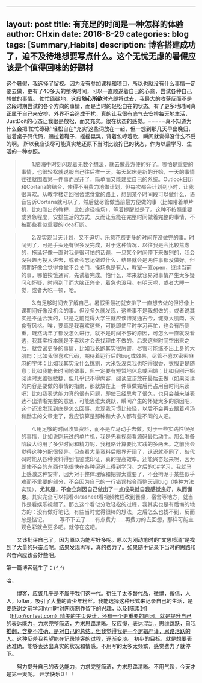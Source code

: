 ﻿
---
layout: post
title: 有充足的时间是一种怎样的体验
author: CHxin
date: 2016-8-29
categories: blog
tags: [Summary,Habits]
description: 博客搭建成功了，迫不及待地想要写点什么。这个无忧无虑的暑假应该是个值得回味的好题材
---

这个暑假，我选择了留校。因为没有参加课程和项目，所以也就没有什么事情一定要去做，更有了40多天的整块时间，可以一直顺遂着自己的心意，尝试各种自己想做的事情。
忙忙碌碌地，这段**随心所欲**时光即将过去，我最大的收获反而不是这段时期尝试的各个方向的事情，而是当时的轻松自在的状态。有了更多地时间真正属于自己来安排，外界不会造成干扰，真的让我很有底气去安排每天地生活，JustDoit的心态让我很是放松，而又充实。很在状态的感觉。=====真不知道为什么会把‘忙忙碌碌’‘轻松自在’‘充实’这些词放在一起，但一想到那几天早出晚归，敲着桌子码代码，踢拉着鞋子，摇摇晃晃，背着包哼着歌，瞬间就觉得没什么不妥的啊。
所以我应该尽可能真实地还原下当时比较拧巴的状态，作为以后学习、生活的一种参照。


> &emsp;&emsp;1.脑海中时刻闪现着无数个想法，就去做最方便的好了。哪怕是重要的事情，也很轻松就说服自己往后推一天。每天起床是新的开始，一天的事情往往就围着第一件事而展开了，简单而又能建立自己的系统。Outlook日历和Cortana的结合，使得不用费力地做计划，但每次都会计划到小时，让我很喜欢。从教学楼走回宿舍或食堂的路上，想到某个时间段可以做什么，语音告诉Cortana就可以了，然后就尽管做当前最方便做的事（比如带着单片机，比如刚出的教程，比如途径操场），等着提醒就是了。这种不按照重要或紧急程度，安排生活的方式，反而让我能在完整时间做着完整的事情，不被那些看似重要的idea打断。

> &emsp;&emsp;2.没实现当天计划，又不迫切。乐意花费更多的时间在没做完的事。时间到了，可是手头还有很多没完成，对于这种情况，以往我是会比较焦虑的，拖延好像一直对我是很可怕的话题，一旦某个时间停下来做别的，我会没兴趣再投入进去，或者会忘记做过什么，结果就会是两件事都没做好。但假期好像会觉得食堂不会关门，操场总是有人，教室一直open，继续当前的事，哪怕挨饿通宵，先试着完成。怕什么，本来就容易对事情产生太多疑问和怀疑，时间到了而大脑正兴奋，着急也没用。有明天呢，或者大睡一觉，或者大吃一顿，哈。

> &emsp;&emsp;3.有足够时间去了解自己。暑假里最初就安排了一直想去做的但好像上课期间好像没机会的事。但没多久就发现，这些事不是我想做的，或者说其实是不适合我的，只是之前觉得大学生就应该博览通古今，健身大肌肉，衣食有风格。唉，要真是我喜欢这些，可能即使平时学习再忙，也会有所侧重，既然两年了都没怎么进行，就不是时间不够的原因，可怎么一直就没看透，我其实根本就是不喜欢才会去找理由不做的。后来这些时间空出来之后，就尝试更多的事情，比如我长跑其实很厉害，尽管可能练不出上身的大肌肉；比如我很喜欢代码，期待着运行后的bug或效果，尽管不喜欢密密麻麻的字体；比如我其实没什么挑剔，大米饭没菜我也吃得很香，衣服更是随意；比如我能长时间地做事，但一定要有短暂地休息或回馈；比如我刚开始阅读时思维很敏捷，但几乎记不得内容，阅读应该放在最后去做（如果阅读的内容是要做的事情的指南，那就放在上一件事做完后再占用会时间来读吧）比如我表达能力真的很有问题，即使已经思考了很久，也只会越来越表达不出清晰完整的意思，可能思维太跳跃，瞬间产生的怀疑太多的原因吧，这个还没发现到底是怎么回事。发现我习惯比较怪，以后不会再去跟着鸡汤和励志的文章走了，我应该算是那种和大多人都有些不同的人吧。

> &emsp;&emsp;4.用足够的时间收集资料，而不是立马动手去做。对于一些实践性很强的事情，比如说刚玩过的单片机，我是先看视频看源码最后动手。那么准备阶段大约用了多少时间和精力呢，我粗略计算要比实践的多两天。之前我会觉得这种分配很怪异。但查看大量资料后眼界开阔了，认识就不同了，敲代码时能从各种资料得到借鉴或印证，真的提高效率。还能兴奋起来呢，因为即使不会的东西也能很快在各种渠道上得到学习。之后的C#学习，我就马上感激这种安排，因为对于整体理解和把握太重要了，不会拘泥于某些似乎难而不重要的部分，不会因为自己的一行错误指令而整天调bug（换种方法实现），**尤其是，不会立刻因自己做出了一点成果就自我感觉良好，从而懈怠**。其实完全可以把看datasheet看视频教程改到餐桌，宿舍等地方，就当作是看娱乐视频了。那么这个看似分散轻松的过程，我其实也是有后悔的地方的：没有做好笔记，有些当时觉得很棒的想法，之后怎么也找不到，反而总是惦记。
> &emsp;&emsp;写不下去了……有点费力……再费力的去回想，那样可能主观色彩就会更多吧。就停在这吧。

&emsp;&emsp;又该批评自己了，因为原以为能写好多呢。原以为刚动笔时的“文思喷涌”是找到了大量的兴奋点呢。结果发现再写，真的费力了。如果随手记录下当时的思路和兴奋点应该会好些吧。


第一篇博客诞生了：(*^_^*)  

哈，  



&emsp;&emsp;博客，应该几乎是不属于我们这一代。衍生了太多替代品，微博，微信，人人，lofter，吸引了大量的青少年粉丝。我能选择这种形式来记录自己的生活，是要感谢之前学习html时对网页制作留下的兴趣，以及[陈素封]（http://cnfeat.com）精美的主页设计。还有一个更重要的原因，就是提升自己的表达能力，力求完整简洁，力求思路清晰。反应慢，表达混乱，思维跳跃，自我推翻，含糊不准确，是对自己的总结。但我觉得我是一个逻辑严谨，思路活跃的人。这种反差我希望能在记录博客的过程，逐渐变淡。
初步的目标，就是想要表达准确。能够表达出真实的状况和情感。不用写的太多太频繁，感觉费力了就停下。

&emsp;&emsp;努力提升自己的表达能力，力求完整简洁，力求思路清晰。不用气馁，今天才是第一天呢。
开学快乐D！！











